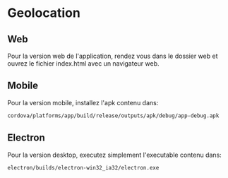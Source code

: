 # Geolocation
## Web
Pour la version web de l'application, rendez vous dans le dossier web et ouvrez le fichier index.html avec un navigateur web.
## Mobile
Pour la version mobile, installez l'apk contenu dans:
```bash
cordova/platforms/app/build/release/outputs/apk/debug/app-debug.apk
```
## Electron
Pour la version desktop, executez simplement l'executable contenu dans: 
```bash
electron/builds/electron-win32_ia32/electron.exe
```
